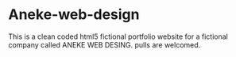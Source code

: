 # Aneke-web-design
This is a clean coded html5 fictional portfolio website for a fictional company called ANEKE WEB DESING. pulls are welcomed.
